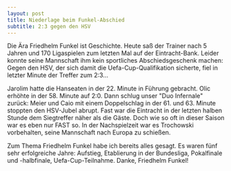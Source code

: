 ```yaml
---
layout: post
title: Niederlage beim Funkel-Abschied
subtitle: 2:3 gegen den HSV
---
```


Die Ära Friedhelm Funkel ist Geschichte. Heute saß der Trainer nach 5 Jahren und 170 Ligaspielen zum letzten Mal auf der Eintracht-Bank. Leider konnte seine Mannschaft ihm kein sportliches Abschiedsgeschenk machen: Gegen den HSV, der sich damit die Uefa-Cup-Qualifikation sicherte, fiel in letzter Minute der Treffer zum 2:3...

Jarolim hatte die Hanseaten in der 22. Minute in Führung gebracht. Olic erhöhte in der 58. Minute auf 2:0. Dann schlug unser "Duo Infernale" zurück: Meier und Caio mit einem Doppelschlag in der 61. und 63. Minute stoppten den HSV-Jubel abrupt. Fast war die Eintracht in der letzten halben Stunde dem Siegtreffer näher als die Gäste. Doch wie so oft in dieser Saison war es eben nur FAST so. In der Nachspielzeit war es Trochowski vorbehalten, seine Mannschaft nach Europa zu schießen.

Zum Thema Friedhelm Funkel habe ich bereits alles gesagt. Es waren fünf sehr erfolgreiche Jahre: Aufstieg, Etablierung in der Bundesliga, Pokalfinale und -halbfinale, Uefa-Cup-Teilnahme. Danke, Friedhelm Funkel!
